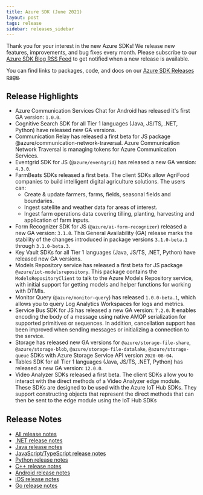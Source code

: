 ```yaml
---
title: Azure SDK (June 2021)
layout: post
tags: release
sidebar: releases_sidebar
---
```


Thank you for your interest in the new Azure SDKs! We release new features, improvements, and bug fixes every month. Please subscribe to our [Azure SDK Blog RSS Feed](https://devblogs.microsoft.com/azure-sdk/feed) to get notified when a new release is available.

You can find links to packages, code, and docs on our [Azure SDK Releases page](https://aka.ms/azsdk/releases).

## Release Highlights

- Azure Communication Services Chat for Android has released it's first GA version: `1.0.0`.
- Cognitive Search SDK for all Tier 1 languages (Java, JS/TS, .NET, Python) have released new GA versions.
- Communication Relay has released a first beta for JS package @azure/communication-network-traversal. Azure Communication Network Traversal is managing tokens for Azure Communication Services.
- Eventgrid SDK for JS (`@azure/eventgrid`) has released a new GA version: `4.3.0`.
- FarmBeats SDKs released a first beta. The client SDKs allow AgriFood companies to build intelligent digital agriculture solutions. The users can:
  - Create & update farmers, farms, fields, seasonal fields and boundaries.
  - Ingest satellite and weather data for areas of interest.
  - Ingest farm operations data covering tilling, planting, harvesting and application of farm inputs.
- Form Recognizer SDK for JS (`@azure/ai-form-recognizer`) released a new GA version: `3.1.0`. This General Availability (GA) release marks the stability of the changes introduced in package versions `3.1.0-beta.1` through `3.1.0-beta.3`.
- Key Vault SDKs for all Tier 1 languages (Java, JS/TS, .NET, Python) have released new GA versions.
- Models Repository service has released a first beta for JS package `@azure/iot-modelsrepository`. This package contains the `ModelsRepositoryClient` to talk to the Azure Models Repository service, with initial support for getting models and helper functions for working with DTMIs.
- Monitor Query (`@azure/monitor-query`) has released `1.0.0-beta.1`, which allows you to query Log Analytics Workspaces for logs and metrics.
- Service Bus SDK for JS has released a new GA version: `7.2.0`. It enables encoding the body of a message using native AMQP serialization for supported primitives or sequences. In addition, cancellation support has been improved when sending messages or initializing a connection to the service.
- Storage has released new GA versions for `@azure/storage-file-share`, `@azure/storage-blob`, `@azure/storage-file-datalake`, `@azure/storage-queue` SDKs with Azure Storage Service API version `2020-08-04`.
- Tables SDK for all Tier 1 languages (Java, JS/TS, .NET, Python) has released a new GA version: `12.0.0`.
- Video Analyzer SDKs released a first beta. The client SDKs allow you to interact with the direct methods of a Video Analyzer edge module. These SDKs are designed to be used with the Azure IoT Hub SDKs. They support constructing objects that represent the direct methods that can then be sent to the edge module using the IoT Hub SDKs

## Release Notes

* [All release notes](index.md)
* [.NET release notes](dotnet.md)
* [Java release notes](java.md)
* [JavaScript/TypeScript release notes](js.md)
* [Python release notes](python.md)
* [C++ release notes](cpp.md)
* [Android release notes](android.md)
* [iOS release notes](ios.md)
* [Go release notes](go.md)
